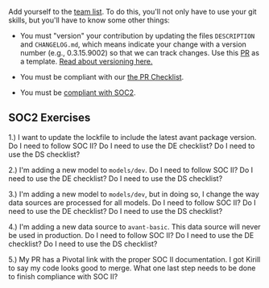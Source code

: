 Add yourself to the [team list](https://github.com/avantcredit/avant/blob/master/R/team.R). To do this, you'll not only have to use your git skills, but you'll have to know some other things:

* You must "version" your contribution by updating the files `DESCRIPTION` and `CHANGELOG.md`, which means indicate your change with a version number (e.g., 0.3.15.9002) so that we can track changes.  Use this [PR](https://github.com/avantcredit/avant/pull/865/files) as a template. [Read about versioning here.](http://semver.org/)

* You must be compliant with our [the PR Checklist](https://github.com/avantcredit/avant-analytics/wiki/PR-Review-Checklist).

* You must be [compliant with SOC2](https://github.com/avantcredit/avant-analytics/wiki/Compliance-(SOC-2)).


## SOC2 Exercises

1.) I want to update the lockfile to include the latest avant package version.  Do I need to follow SOC II?  Do I need to use the DE checklist?  Do I need to use the DS checklist?

2.) I'm adding a new model to `models/dev`. Do I need to follow SOC II?  Do I need to use the DE checklist?  Do I need to use the DS checklist?

3.) I'm adding a new model to `models/dev`, but in doing so, I change the way data sources are processed for all models. Do I need to follow SOC II?  Do I need to use the DE checklist?  Do I need to use the DS checklist?

4.) I'm adding a new data source to `avant-basic`. This data source will never be used in production. Do I need to follow SOC II?  Do I need to use the DE checklist?  Do I need to use the DS checklist?

5.) My PR has a Pivotal link with the proper SOC II documentation.  I got Kirill to say my code looks good to merge.  What one last step needs to be done to finish compliance with SOC II?
